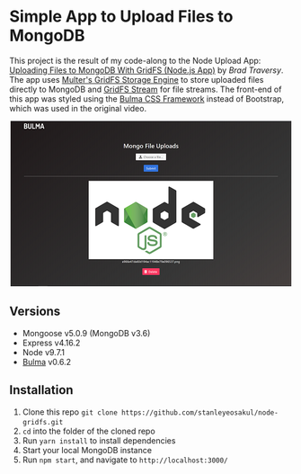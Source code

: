 # Simple App to Upload Files to MongoDB
This project is the result of my code-along to the Node Upload App: [Uploading Files to MongoDB With GridFS (Node.js App)](https://www.youtube.com/watch?v=3f5Q9wDePzY) by *Brad Traversy*.  The app uses [Multer's GridFS Storage Engine](https://github.com/devconcept/multer-gridfs-storage) to store uploaded files directly to MongoDB and [GridFS Stream](https://canvasjs.com/) for file streams.  The front-end of this app was styled using the [Bulma CSS Framework](https://bulma.io) instead of Bootstrap, which was used in the original video.

<p align="center">
  <img width="500" height="294" src="./images/homepage.png"><br>
</p>

## Versions
* Mongoose v5.0.9 (MongoDB v3.6)
* Express v4.16.2
* Node v9.7.1
* [Bulma](https://bulma.io) v0.6.2

## Installation
1. Clone this repo `git clone https://github.com/stanleyeosakul/node-gridfs.git`
1. `cd` into the folder of the cloned repo
1. Run `yarn install` to install dependencies
1. Start your local MongoDB instance
1. Run `npm start`, and navigate to `http://localhost:3000/`